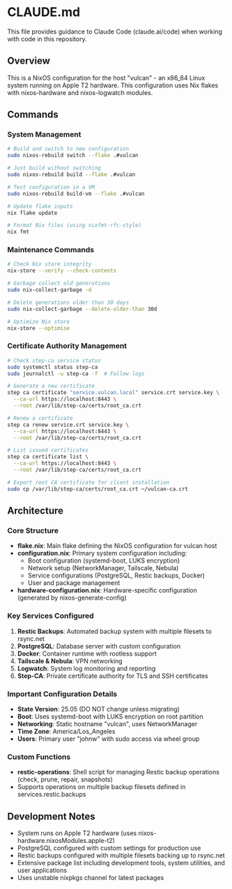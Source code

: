 # CLAUDE.md

This file provides guidance to Claude Code (claude.ai/code) when working with code in this repository.

## Overview

This is a NixOS configuration for the host "vulcan" - an x86_64 Linux system running on Apple T2 hardware. This configuration uses Nix flakes with nixos-hardware and nixos-logwatch modules.

## Commands

### System Management
```bash
# Build and switch to new configuration
sudo nixos-rebuild switch --flake .#vulcan

# Just build without switching
sudo nixos-rebuild build --flake .#vulcan

# Test configuration in a VM
sudo nixos-rebuild build-vm --flake .#vulcan

# Update flake inputs
nix flake update

# Format Nix files (using nixfmt-rfc-style)
nix fmt
```

### Maintenance Commands
```bash
# Check Nix store integrity
nix-store --verify --check-contents

# Garbage collect old generations
sudo nix-collect-garbage -d

# Delete generations older than 30 days
sudo nix-collect-garbage --delete-older-than 30d

# Optimize Nix store
nix-store --optimise
```

### Certificate Authority Management
```bash
# Check step-ca service status
sudo systemctl status step-ca
sudo journalctl -u step-ca -f  # Follow logs

# Generate a new certificate
step ca certificate "service.vulcan.local" service.crt service.key \
  --ca-url https://localhost:8443 \
  --root /var/lib/step-ca/certs/root_ca.crt

# Renew a certificate
step ca renew service.crt service.key \
  --ca-url https://localhost:8443 \
  --root /var/lib/step-ca/certs/root_ca.crt

# List issued certificates
step ca certificate list \
  --ca-url https://localhost:8443 \
  --root /var/lib/step-ca/certs/root_ca.crt

# Export root CA certificate for client installation
sudo cp /var/lib/step-ca/certs/root_ca.crt ~/vulcan-ca.crt
```

## Architecture

### Core Structure
- **flake.nix**: Main flake defining the NixOS configuration for vulcan host
- **configuration.nix**: Primary system configuration including:
  - Boot configuration (systemd-boot, LUKS encryption)
  - Network setup (NetworkManager, Tailscale, Nebula)
  - Service configurations (PostgreSQL, Restic backups, Docker)
  - User and package management
- **hardware-configuration.nix**: Hardware-specific configuration (generated by nixos-generate-config)

### Key Services Configured
1. **Restic Backups**: Automated backup system with multiple filesets to rsync.net
2. **PostgreSQL**: Database server with custom configuration
3. **Docker**: Container runtime with rootless support
4. **Tailscale & Nebula**: VPN networking
5. **Logwatch**: System log monitoring and reporting
6. **Step-CA**: Private certificate authority for TLS and SSH certificates

### Important Configuration Details
- **State Version**: 25.05 (DO NOT change unless migrating)
- **Boot**: Uses systemd-boot with LUKS encryption on root partition
- **Networking**: Static hostname "vulcan", uses NetworkManager
- **Time Zone**: America/Los_Angeles
- **Users**: Primary user "johnw" with sudo access via wheel group

### Custom Functions
- **restic-operations**: Shell script for managing Restic backup operations (check, prune, repair, snapshots)
- Supports operations on multiple backup filesets defined in services.restic.backups

## Development Notes

- System runs on Apple T2 hardware (uses nixos-hardware.nixosModules.apple-t2)
- PostgreSQL configured with custom settings for production use
- Restic backups configured with multiple filesets backing up to rsync.net
- Extensive package list including development tools, system utilities, and user applications
- Uses unstable nixpkgs channel for latest packages